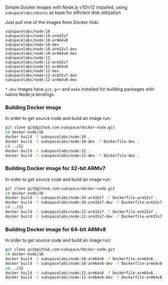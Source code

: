 Simple Docker images with Node.js v10/v12 installed, using `subspacelabs/ubuntu` as base for efficient disk utilization

Just pull one of the images from Docker Hub:
```
subspacelabs/node:10
subspacelabs/node:10-arm32v7
subspacelabs/node:10-arm64v8
subspacelabs/node:10-dev
subspacelabs/node:10-arm32v7-dev
subspacelabs/node:10-arm64v8-dev
subspacelabs/node:12
subspacelabs/node:12-arm32v7
subspacelabs/node:12-arm64v8
subspacelabs/node:12-dev
subspacelabs/node:12-arm32v7-dev
subspacelabs/node:12-arm64v8-dev
```

`*-dev` images have `git`, `g++` and `make` installed for building packages with native Node.js bindings.

### Building Docker image
In order to get source code and build an image run:
```bash
git clone git@github.com:subspace/docker-node.git
cd docker-node/10
docker build -t subspacelabs/node:10 .
docker build -t subspacelabs/node:10-dev -f Dockerfile-dev .
cd ../12
docker build -t subspacelabs/node:12 .
docker build -t subspacelabs/node:12-dev -f Dockerfile-dev .
```

### Building Docker image for 32-bit ARMv7
In order to get source code and build an image run:
```bash
git clone git@github.com:subspace/docker-node.git
cd docker-node/10
docker build -t subspacelabs/node:10-arm32v7 -f Dockerfile-arm32v7 .
docker build -t subspacelabs/node:10-arm32v7-dev -f Dockerfile-arm32v7-dev .
cd ../12
docker build -t subspacelabs/node:12-arm32v7 -f Dockerfile-arm32v7 .
docker build -t subspacelabs/node:12-arm32v7-dev -f Dockerfile-arm32v7-dev .
```


### Building Docker image for 64-bit ARMv8
In order to get source code and build an image run:
```bash
git clone git@github.com:subspace/docker-node.git
cd docker-node/10
docker build -t subspacelabs/node:10-arm64v8 -f Dockerfile-arm64v8 .
docker build -t subspacelabs/node:10-arm64v8-dev -f Dockerfile-arm64v8-dev .
cd ../12
docker build -t subspacelabs/node:12-arm64v8 -f Dockerfile-arm64v8 .
docker build -t subspacelabs/node:12-arm64v8-dev -f Dockerfile-arm64v8-dev .
```
